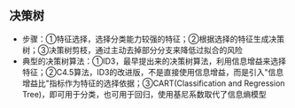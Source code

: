 ## 决策树
- 步骤：①特征选择，选择分类能力较强的特征；②根据选择的特征生成决策树；③决策树剪枝，通过主动去掉部分分支来降低过拟合的风险
- 典型的决策树算法：①ID3，最早提出来的决策树算法，利用信息增益来选择特征；②C4.5算法，ID3的改进版，不是直接使用信息增益，而是引入"信息增益比"指标作为特征的选择依据；③CART(Classification and Regression Tree)，即可用于分类，也可用于回归，使用基尼系数取代了信息熵模型
